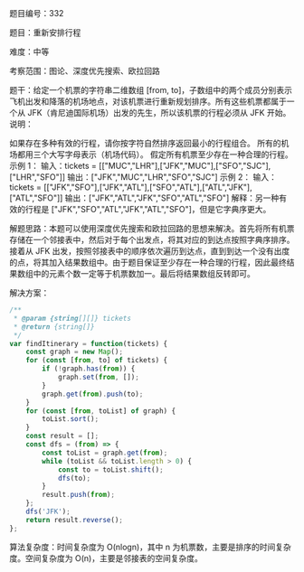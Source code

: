 题目编号：332

题目：重新安排行程

难度：中等

考察范围：图论、深度优先搜索、欧拉回路

题干：给定一个机票的字符串二维数组 [from, to]，子数组中的两个成员分别表示飞机出发和降落的机场地点，对该机票进行重新规划排序。所有这些机票都属于一个从 JFK（肯尼迪国际机场）出发的先生，所以该机票的行程必须从 JFK 开始。说明：

如果存在多种有效的行程，请你按字符自然排序返回最小的行程组合。
所有的机场都用三个大写字母表示（机场代码）。
假定所有机票至少存在一种合理的行程。
示例 1：
输入：tickets = [["MUC","LHR"],["JFK","MUC"],["SFO","SJC"],["LHR","SFO"]]
输出：["JFK","MUC","LHR","SFO","SJC"]
示例 2：
输入：tickets = [["JFK","SFO"],["JFK","ATL"],["SFO","ATL"],["ATL","JFK"],["ATL","SFO"]]
输出：["JFK","ATL","JFK","SFO","ATL","SFO"]
解释：另一种有效的行程是 ["JFK","SFO","ATL","JFK","ATL","SFO"]，但是它字典序更大。

解题思路：本题可以使用深度优先搜索和欧拉回路的思想来解决。首先将所有机票存储在一个邻接表中，然后对于每个出发点，将其对应的到达点按照字典序排序。接着从 JFK 出发，按照邻接表中的顺序依次遍历到达点，直到到达一个没有出度的点，将其加入结果数组中。由于题目保证至少存在一种合理的行程，因此最终结果数组中的元素个数一定等于机票数加一。最后将结果数组反转即可。

解决方案：

```javascript
/**
 * @param {string[][]} tickets
 * @return {string[]}
 */
var findItinerary = function(tickets) {
    const graph = new Map();
    for (const [from, to] of tickets) {
        if (!graph.has(from)) {
            graph.set(from, []);
        }
        graph.get(from).push(to);
    }
    for (const [from, toList] of graph) {
        toList.sort();
    }
    const result = [];
    const dfs = (from) => {
        const toList = graph.get(from);
        while (toList && toList.length > 0) {
            const to = toList.shift();
            dfs(to);
        }
        result.push(from);
    };
    dfs('JFK');
    return result.reverse();
};
```

算法复杂度：时间复杂度为 O(nlogn)，其中 n 为机票数，主要是排序的时间复杂度。空间复杂度为 O(n)，主要是邻接表的空间复杂度。